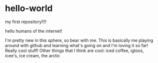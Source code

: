# hello-world
my first repository!!!!

hello humans of the internet!

I'm pretty new in this sphere, so bear with me. This is basically me playing around with github and learning what's going on and I'm loving it so far! Really cool stuff! 
Other things that I think are cool: iced coffee, igloos, icee's, ice cream, the arctic
